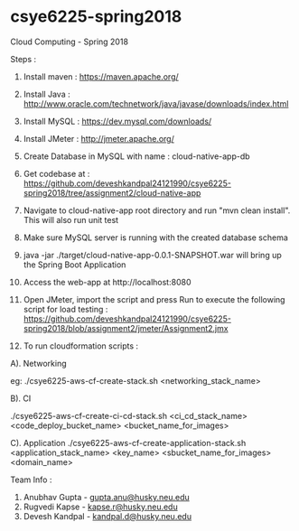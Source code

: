 # csye6225-spring2018
Cloud Computing - Spring 2018


Steps :

1. Install maven : https://maven.apache.org/
2. Install Java : http://www.oracle.com/technetwork/java/javase/downloads/index.html
3. Install MySQL : https://dev.mysql.com/downloads/
4. Install JMeter : http://jmeter.apache.org/
5. Create Database in MySQL with name : cloud-native-app-db
6. Get codebase at : https://github.com/deveshkandpal24121990/csye6225-spring2018/tree/assignment2/cloud-native-app
7. Navigate to cloud-native-app root directory and run "mvn clean install". This will also run unit test
8. Make sure MySQL server is running with the created database schema
9. java -jar ./target/cloud-native-app-0.0.1-SNAPSHOT.war will bring up the Spring Boot Application
10. Access the web-app at http://localhost:8080
11. Open JMeter, import the script and press Run to execute the following script for load testing : https://github.com/deveshkandpal24121990/csye6225-spring2018/blob/assignment2/jmeter/Assignment2.jmx

12. To run cloudformation scripts : 

A). Networking

eg:
./csye6225-aws-cf-create-stack.sh <networking_stack_name>

B). CI

 ./csye6225-aws-cf-create-ci-cd-stack.sh <ci_cd_stack_name> <code_deploy_bucket_name> <bucket_name_for_images>
 
 C). Application
  ./csye6225-aws-cf-create-application-stack.sh <application_stack_name> <key_name> <sbucket_name_for_images> <domain_name>



Team Info :


1. Anubhav Gupta - gupta.anu@husky.neu.edu
2. Rugvedi Kapse - kapse.r@husky.neu.edu
3. Devesh Kandpal - kandpal.d@husky.neu.edu
